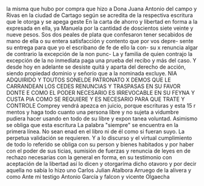 la misma que hubo por compra que hizo a Dona Juana Antonio del campo y Rivas en la ciudad de Cartago según se acredita de la respectiva escritura que le otorga y se apega geste
En la carta de ahorro y libertad en forma a la expresada en ella, ya Manuela por la cantidad de doscientos siete veinte y nueve pesos.
Sos dos peales de plata que confesaron tener secabidos de mano de ella o su entera satisfacción y contento que por vos depre- sente su entrega para que yo el escribano de fe de ello la con- su x renuncia algar de contrario la excepción de la non punc-
La y familia de quien contrajo la excepción de la no inmediata paga una prueba del recibo y más del caso. Y desde hoy en adelante se desiste quitá y aparta del derecho de acción, siendo propiedad dominio y señorío que a la nominada excluye.
NIA ADQUIRIDO Y TOUTOS SONELDE PATRONATO X DEMOS QUE LE CARRANDEAN LOS CEDES RENUNCIAS Y TRASPASAS EN SU FAVOR DONTE E COMO EL PODER NECESARIO ES IRREVOCABLE EN SU FEYNA Y CUSTA PIA COMO SE REQUIERE Y ES NECESARIO PARA QUE TRATE Y CONTROLE
Comprey vendrá apezca en juicio, porque escrituras y esta
15 r mentos y haga todo cuanto una persona libre y no sujeta a
vidumbre pudiera hacer usando en todo de su libre y expon
tanea voluntad. Asimismo se obliga que esta escritura
La palabra "siempre" se encuentra en la primera línea.
No sean enad en el libro ni de él como si fueran suyo.
La perpetua validación se requieren. Y a lo discurso y el virtual cumplimiento de todo lo referido se obliga con su person y bienes habitados y por haber con el poder de sus
ticias, sumisión de fuerzas y renuncia de leyes en de rechazo necesarias con la general en forma, en su testimonio con aceptación de la libertad así lo dicen y otorgaríma dicho otavoro y por decir aquella no sabía lo hizo uno
Carlos Julian Atalbora
Arruego de la alivera y como
Ante mi
testigo Antonio García y falcon
y vicente Olgaecha